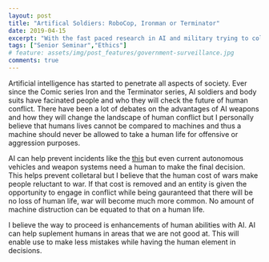 ```yaml
---
layout: post
title: "Artifical Soldiers: RoboCop, Ironman or Terminator"
date: 2019-04-15
excerpt: "With the fast paced research in AI and military trying to collaborate with public companies on AI, what does the future hold?"
tags: ["Senior Seminar","Ethics"]
# feature: assets/img/post_features/government-surveillance.jpg
comments: true
---
```

Artificial intelligence has started to penetrate all aspects of society. Ever since the Comic series Iron and the Terminator series, AI soldiers and body suits have facinated people and who they will check the future of human conflict. There have been a lot of debates on the advantages of AI weapons and how they will change the landscape of human conflict but I personally believe that humans lives cannot be compared to machines and thus a machine should never be allowed to take a human life for offensive or aggression purposes.

AI can help prevent incidents like the [this](https://www.doctorswithoutborders.org/what-we-do/news-stories/story/afghanistan-kunduz-trauma-center-bombing) but even current autonomous vehicles and weapon systems need a human to make the final decision. This helps prevent colletaral but I believe that the human cost of wars make people reluctant to war. If that cost is removed and an entity is given the opportunity to engage in conflict while being gauranteed that there will be no loss of human life, war will become much more common. No amount of machine distruction can be equated to that on a human life.

I believe the way to proceed is enhancements of human abilities with AI. AI can help suplement humans in areas that we are not good at. This will enable use to make less mistakes while having the human element in decisions.
